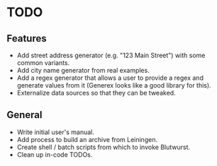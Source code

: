 # TODO

## Features

- Add street address generator (e.g. "123 Main Street") with some common variants.
- Add city name generator from real examples.
- Add a regex generator that allows a user to provide a regex and generate values from it (Generex looks like a good library for this).
- Externalize data sources so that they can be tweaked.

## General

- Write initial user's manual.
- Add process to build an archive from Leiningen.
- Create shell / batch scripts from which to invoke Blutwurst.
- Clean up in-code TODOs.
